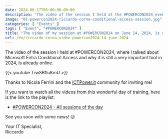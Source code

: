 ```yaml
---
date: 2024-06-17T05:00:00-00:00
description: "The video of the session I held at the #POWERCON2024 event, where I talked about Microsoft Entra Conditional Access and why it is still important in 2024."
image: "01-powercon2024-riccardo-corna-conditional-access-session.jpg"
categories: [ "Events" ]
tags: [ "Event", "#POWERCON2024" ]
title: "The video of my session at #POWERCON2024 on June 14, 2024, is online"
url: /en/riccardo-corna-video-powercon2024-14-june-2024
---
```

The video of the session I held at #POWERCON2024, where I talked about Microsoft Entra Conditional Access and why it is still a very important tool in 2024, is already online.

{{< youtube TrwSBfluKmU >}}

Thanks to Nicola Ferrini and the [ICTPower.it](https://www.ictpower.it) community for inviting me!

If you want to watch all the videos from this wonderful day of training, here is the link to the playlist:
- [#POWERCON2024 - All sessions of the day](https://www.youtube.com/playlist?list=PLfP419F2j8HgQ0ym5Al13MyKD-xWnqg9l)

See you soon with some news! 😉

Your IT Specialist,  
Riccardo
